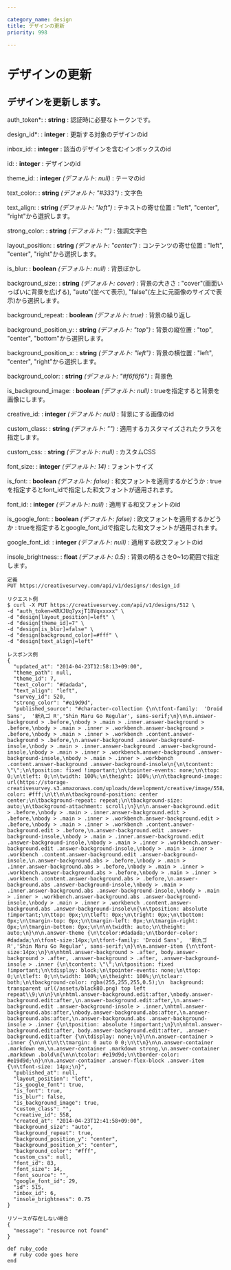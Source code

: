 ```yaml
---

category_name: design
title: デザインの更新
priority: 998

---
```


# デザインの更新

## デザインを更新します。

auth_token*:
: __string__
: 認証時に必要なトークンです。

design_id*:
: __integer__
: 更新する対象のデザインのid

inbox_id:
: __integer__
: 該当のデザインを含むインボックスのid

id:
: __integer__
: デザインのid

theme_id:
: __integer__ _(デフォルト: null)_
: テーマのid

text_color:
: __string__ _(デフォルト: "#333")_
: 文字色

text_align:
: __string__ _(デフォルト: "left")_
: テキストの寄せ位置
: "left", "center", "right"から選択します。

strong_color:
: __string__ _(デフォルト: "")_
: 強調文字色

layout_position:
: __string__ _(デフォルト: "center")_
: コンテンツの寄せ位置
: "left", "center", "right"から選択します。

is_blur:
: __boolean__ _(デフォルト: null)_ 
: 背景ぼかし

background_size:
: __string__ _(デフォルト: cover)_
: 背景の大きさ
: "cover"(画面いっぱいに背景を広げる), "auto"(並べて表示), "false"(左上に元画像のサイズで表示)から選択します。

background_repeat:
: __boolean__ _(デフォルト: true)_
: 背景の繰り返し

background_position_y:
: __string__ _(デフォルト: "top")_
: 背景の縦位置
: "top", "center", "bottom"から選択します。

background_position_x:
: __string__ _(デフォルト: "left")_
: 背景の横位置
: "left", "center", "right"から選択します。

background_color:
: __string__ _(デフォルト: "#f6f6f6")_
: 背景色

is_background_image:
: __boolean__ _(デフォルト: null)_
: trueを指定すると背景を画像にします。

creative_id:
: __integer__ _(デフォルト: null)_
: 背景にする画像のid

custom_class:
: __string__ _(デフォルト: "")_
: 適用するカスタマイズされたクラスを指定します。

custom_css:
: __string__ _(デフォルト: null)_
: カスタムCSS

font_size:
: __integer__ _(デフォルト: 14)_
: フォントサイズ

is_font:
: __boolean__ _(デフォルト: false)_
: 和文フォントを適用するかどうか
: trueを指定するとfont_idで指定した和文フォントが適用されます。

font_id:
: __integer__ _(デフォルト: null)_
: 適用する和文フォントのid

is_google_font:
: __boolean__ _(デフォルト: false)_
: 欧文フォントを適用するかどうか
: trueを指定するとgoogle_font_idで指定した和文フォントが適用されます。

google_font_id:
: __integer__ _(デフォルト: null)_
: 適用する欧文フォントのid

insole_brightness:
: __float__ _(デフォルト: 0.5)_
: 背景の明るさを0~1の範囲で指定します。


~~~
定義
PUT https://creativesurvey.com/api/v1/designs/:design_id

リクエスト例
$ curl -X PUT https://creativesurvey.com/api/v1/designs/512 \
-d "auth_token=KRXJUq7yxjT18Vqxxxxx" \
-d "design[layout_position]=left" \
-d "design[theme_id]=7" \
-d "design[is_blur]=false" \
-d "design[background_color]=#fff" \
-d "design[text_align]=left"

レスポンス例
{
  "updated_at": "2014-04-23T12:58:13+09:00",
  "theme_path": null,
  "theme_id": 7,
  "text_color": "#dadada",
  "text_align": "left",
  "survey_id": 520,
  "strong_color": "#e19d9d",
  "published_source": "#character-collection {\n\tfont-family:  'Droid Sans',  '新丸ゴ R','Shin Maru Go Regular', sans-serif;\n}\n\n.answer-background > .before,\nbody > .main > .inner.answer-background > .before,\nbody > .main > .inner > .workbench.answer-background > .before,\nbody > .main > .inner > .workbench .content.answer-background > .before,\n.answer-background .answer-background-insole,\nbody > .main > .inner.answer-background .answer-background-insole,\nbody > .main > .inner > .workbench.answer-background .answer-background-insole,\nbody > .main > .inner > .workbench .content.answer-background .answer-background-insole\n{\n\tcontent: \"\";\n\tposition: fixed !important;\n\tpointer-events: none;\n\ttop: 0;\n\tleft: 0;\n\twidth: 100%;\n\theight: 100%;\n\n\tbackground-image: url(https://storage-creativesurvey.s3.amazonaws.com/uploads/development/creative/image/558/08.jpg);\n\n\t\n\tbackground-color: #fff;\n\t\n\n\tbackground-position: center center;\n\tbackground-repeat: repeat;\n\tbackground-size: auto;\n\tbackground-attachment: scroll;\n}\n\n.answer-background.edit > .before,\nbody > .main > .inner.answer-background.edit > .before,\nbody > .main > .inner > .workbench.answer-background.edit > .before,\nbody > .main > .inner > .workbench .content.answer-background.edit > .before,\n.answer-background.edit .answer-background-insole,\nbody > .main > .inner.answer-background.edit .answer-background-insole,\nbody > .main > .inner > .workbench.answer-background.edit .answer-background-insole,\nbody > .main > .inner > .workbench .content.answer-background.edit .answer-background-insole,\n.answer-background.abs > .before,\nbody > .main > .inner.answer-background.abs > .before,\nbody > .main > .inner > .workbench.answer-background.abs > .before,\nbody > .main > .inner > .workbench .content.answer-background.abs > .before,\n.answer-background.abs .answer-background-insole,\nbody > .main > .inner.answer-background.abs .answer-background-insole,\nbody > .main > .inner > .workbench.answer-background.abs .answer-background-insole,\nbody > .main > .inner > .workbench .content.answer-background.abs .answer-background-insole\n{\n\tposition: absolute !important;\n\ttop: 0px;\n\tleft: 0px;\n\tright: 0px;\n\tbottom: 0px;\n\tmargin-top: 0px;\n\tmargin-left: 0px;\n\tmargin-right: 0px;\n\tmargin-bottom: 0px;\n\n\n\twidth: auto;\n\theight: auto;\n}\n\n.answer-theme {\n\tcolor:#dadada;\n\tborder-color: #dadada;\n\tfont-size:14px;\n\tfont-family: 'Droid Sans',  '新丸ゴ R','Shin Maru Go Regular', sans-serif;\n}\n\n.answer-item {\n\tfont-size:14px;\n}\n\nhtml.answer-background > .after, body.answer-background > .after, .answer-background > .after, .answer-background-insole > .inner {\n\tcontent: \"\";\n\tposition: fixed !important;\n\tdisplay: block;\n\tpointer-events: none;\n\ttop: 0;\n\tleft: 0;\n\twidth: 100%;\n\theight: 100%;\n\tclear: both;\n\tbackground-color: rgba(255,255,255,0.5);\n  background: transparent url(/assets/black80.png) top left repeat\\9;\n\n}\n\nhtml.answer-background.edit:after,\nbody.answer-background.edit:after,\n.answer-background.edit:after,\n.answer-background.edit .answer-background-insole > .inner,\nhtml.answer-background.abs:after,\nbody.answer-background.abs:after,\n.answer-background.abs:after,\n.answer-background.abs .answer-background-insole > .inner {\n\tposition: absolute !important;\n}\n\nhtml.answer-background.edit:after, body.answer-background.edit:after, .answer-background.edit:after {\n\tdisplay: none;\n}\n\n.answer-container > .inner {\n\n\t\n\t\tmargin: 0 auto 0 0;\n\t\n}\n\n.answer-container .markdown em,\n.answer-container .markdown strong,\n.answer-container .markdown .bold\n{\n\n\tcolor: #e19d9d;\n\tborder-color: #e19d9d;\n}\n\n.answer-container .answer-flex-block .answer-item {\n\tfont-size: 14px;\n}",
  "published_at": null,
  "layout_position": "left",
  "is_google_font": true,
  "is_font": true,
  "is_blur": false,
  "is_background_image": true,
  "custom_class": "",
  "creative_id": 558,
  "created_at": "2014-04-23T12:41:58+09:00",
  "background_size": "auto",
  "background_repeat": true,
  "background_position_y": "center",
  "background_position_x": "center",
  "background_color": "#fff",
  "custom_css": null,
  "font_id": 83,
  "font_size": 14,
  "font_source": "",
  "google_font_id": 29,
  "id": 515,
  "inbox_id": 6,
  "insole_brightness": 0.75
}

リソースが存在しない場合
{
  "message": "resource not found"
}
~~~

~~~
def ruby_code
  # ruby code goes here
end
~~~
